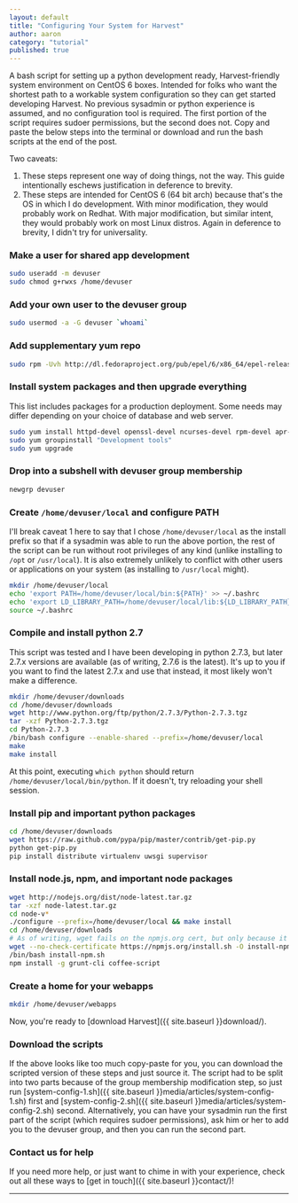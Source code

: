 ```yaml
---
layout: default
title: "Configuring Your System for Harvest"
author: aaron
category: "tutorial"
published: true
---
```


A bash script for setting up a python development ready, Harvest-friendly system environment on CentOS 6 boxes. Intended for folks who want the shortest path to a workable system configuration so they can get started developing Harvest. No previous sysadmin or python experience is assumed, and no configuration tool is required. The first portion of the script requires sudoer permissions, but the second does not. Copy and paste the below steps into the terminal or download and run the bash scripts at the end of the post.

Two caveats:

1. These steps represent one way of doing things, not the way. This guide intentionally eschews justification in deference to brevity.
2. These steps are intended for CentOS 6 (64 bit arch) because that's the OS in which I do development. With minor modification, they would probably work on Redhat. With major modification, but similar intent, they would probably work on most Linux distros. Again in deference to brevity, I didn't try for universality.

### Make a user for shared app development

```bash
sudo useradd -m devuser
sudo chmod g+rwxs /home/devuser
```

### Add your own user to the devuser group

```bash
sudo usermod -a -G devuser `whoami`
```

### Add supplementary yum repo

```bash
sudo rpm -Uvh http://dl.fedoraproject.org/pub/epel/6/x86_64/epel-release-6-8.noarch.rpm
```

### Install system packages and then upgrade everything

This list includes packages for a production deployment. Some needs may differ depending on your choice of database and web server.

```bash
sudo yum install httpd-devel openssl-devel ncurses-devel rpm-devel apr-util-devel apr-devel glibc-devel memcached readline-devel bzip2 bzip2-devel bzip2-libs libpng-devel openldap-devel freetype fontconfig freetype-devel lapack-devel blas-devel libgfortran gcc-gfortran gcc 'gcc-c++' postgresql-devel zlib-devel libcurl-devel expat-devel gettext-devel nginx sqlite-devel vim python-devel gmp-devel man
sudo yum groupinstall "Development tools"
sudo yum upgrade
```

### Drop into a subshell with devuser group membership

```bash
newgrp devuser
```

### Create `/home/devuser/local` and configure PATH

I'll break caveat 1 here to say that I chose `/home/devuser/local` as the install prefix so that if a sysadmin was able to run the above portion, the rest of the script can be run without root privileges of any kind (unlike installing to `/opt` or `/usr/local`). It is also extremely unlikely to conflict with other users or applications on your system (as installing to `/usr/local` might).

```bash
mkdir /home/devuser/local
echo 'export PATH=/home/devuser/local/bin:${PATH}' >> ~/.bashrc
echo 'export LD_LIBRARY_PATH=/home/devuser/local/lib:${LD_LIBRARY_PATH}' >> ~/.bashrc
source ~/.bashrc
```

### Compile and install python 2.7

This script was tested and I have been developing in python 2.7.3, but later 2.7.x versions are available (as of writing, 2.7.6 is the latest). It's up to you if you want to find the latest 2.7.x and use that instead, it most likely won't make a difference.

```bash
mkdir /home/devuser/downloads
cd /home/devuser/downloads
wget http://www.python.org/ftp/python/2.7.3/Python-2.7.3.tgz
tar -xzf Python-2.7.3.tgz
cd Python-2.7.3
/bin/bash configure --enable-shared --prefix=/home/devuser/local
make
make install
```

At this point, executing `which python` should return `/home/devuser/local/bin/python`. If it doesn't, try reloading your shell session.

### Install pip and important python packages

```bash
cd /home/devuser/downloads 
wget https://raw.github.com/pypa/pip/master/contrib/get-pip.py
python get-pip.py
pip install distribute virtualenv uwsgi supervisor
```

### Install node.js, npm, and important node packages

```bash
wget http://nodejs.org/dist/node-latest.tar.gz 
tar -xzf node-latest.tar.gz
cd node-v*
./configure --prefix=/home/devuser/local && make install
cd /home/devuser/downloads
# As of writing, wget fails on the npmjs.org cert, but only because it is registered to nodejs.org
wget --no-check-certificate https://npmjs.org/install.sh -O install-npm.sh
/bin/bash install-npm.sh
npm install -g grunt-cli coffee-script
```

### Create a home for your webapps

```bash
mkdir /home/devuser/webapps
```

Now, you're ready to [download Harvest]({{ site.baseurl }}download/).

### Download the scripts

If the above looks like too much copy-paste for you, you can download the scripted version of these steps and just source it. The script had to be split into two parts because of the group membership modification step, so just run [system-config-1.sh]({{ site.baseurl }}media/articles/system-config-1.sh) first and [system-config-2.sh]({{ site.baseurl }}media/articles/system-config-2.sh) second. Alternatively, you can have your sysadmin run the first part of the script (which requires sudoer permissions), ask him or her to add you to the devuser group, and then you can run the second part.

### Contact us for help

If you need more help, or just want to chime in with your experience, check out all these ways to [get in touch]({{ site.baseurl }}contact/)!

---

